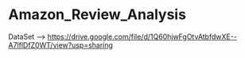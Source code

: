 # Amazon_Review_Analysis

DataSet  --> https://drive.google.com/file/d/1Q60hjwFgOtvAtbfdwXE--A7lflDfZ0WT/view?usp=sharing
